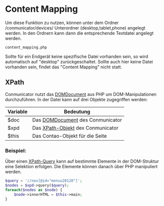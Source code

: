 # Content Mapping

Um diese Funktion zu nutzen, können unter dem Ordner /conmunicator/devices/ Unterordner (desktop,tablet,phone) angelegt werden. In den Ordnern kann dann die entsprechende Textdatei angelegt werden.

```
content_mapping.php
```

Sollte für ein Endgerät keine spezifische Datei vorhanden sein, so wird automatisch auf "desktop" zurückgeschaltet. Sollte auch hier keine Datei vorhanden sein, findet das "Content Mapping" nicht statt.

## XPath

Conmunicator nutzt das [DOMDocument](http://php.net/manual/de/class.domdocument.php "PHP-DOMDocument") aus PHP um DOM-Manipulationen durchzuführen. In der Datei kann auf drei Objekte zugegriffen werden:

| Variable | Bedeutung |
|-|-|
|$doc|Das [DOMDocument](http://php.net/manual/de/class.domdocument.php) des Conmunicator|
|$xpd|Das [XPath-Objekt](http://php.net/manual/de/class.domxpath.php) dex Conmunicator|
|$this|Das Contao-Objekt für die Seite|

### Beispiel:
Über einen [XPath-Query](https://www.w3.org/TR/xpath/) kann auf bestimmte Elemente in der DOM-Struktur eine Selektion erfolgen. Die Elemente können danach über PHP manipuliert werden.
 
```php
$query = '//nav[@id="menuu20128"]';
$nodes = $xpd->query($query);
foreach($nodes as $node) {
    $node->innerHTML = $this->main;
}
```



